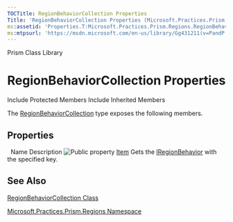 ```yaml
---
TOCTitle: RegionBehaviorCollection Properties
Title: 'RegionBehaviorCollection Properties (Microsoft.Practices.Prism.Regions)'
ms:assetid: 'Properties.T:Microsoft.Practices.Prism.Regions.RegionBehaviorCollection'
ms:mtpsurl: 'https://msdn.microsoft.com/en-us/library/Gg431211(v=PandP.50)'
---
```


Prism Class Library

RegionBehaviorCollection Properties
===================================

Include Protected Members
Include Inherited Members

The [RegionBehaviorCollection](https://msdn.microsoft.com/t:microsoft.practices.prism.regions.regionbehaviorcollection) type exposes the following members.

Properties
----------

<span id="propertyTableToggle"></span>
 
Name
Description
![](https://msdn.microsoft.com/en-us/Gg431211.pubproperty(en-us,PandP.50).gif "Public property")
[Item](https://msdn.microsoft.com/p:microsoft.practices.prism.regions.regionbehaviorcollection.item(system.string))
Gets the [IRegionBehavior](https://msdn.microsoft.com/t:microsoft.practices.prism.regions.iregionbehavior) with the specified key.

See Also
--------

<span id="seeAlsoToggle"></span>
[RegionBehaviorCollection Class](https://msdn.microsoft.com/t:microsoft.practices.prism.regions.regionbehaviorcollection)

[Microsoft.Practices.Prism.Regions Namespace](https://msdn.microsoft.com/n:microsoft.practices.prism.regions)
